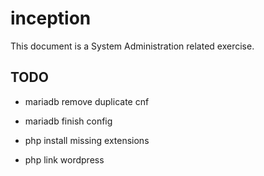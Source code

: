 # inception
This document is a System Administration related exercise.

## TODO
- mariadb remove duplicate cnf
- mariadb finish config

- php install missing extensions
- php link wordpress
